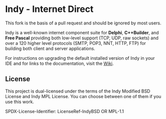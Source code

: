 # Indy - Internet Direct

This fork is the basis of a pull request and should be ignored by most users.

Indy is a well-known internet component suite for **Delphi**, **C++Builder**, and **Free Pascal** providing both low-level 
support (TCP, UDP, raw sockets) and over a 120 higher level protocols (SMTP, POP3, NNT, HTTP, FTP) for building both client and server applications.

For instructions on upgrading the default installed version of Indy in your IDE and for links to the documentation, visit the [Wiki](https://github.com/IndySockets/Indy/wiki).

## License

This project is dual-licensed under the terms of the Indy Modified BSD License and Indy MPL License.
You can choose between one of them if you use this work.

SPDX-License-Identifier: LicenseRef-IndyBSD OR MPL-1.1
